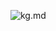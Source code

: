 ![kg.md](https://github.com/mathieuwillett/h24-v11_inspirations_willett/assets/143769896/bc14051a-dd90-45e0-9c8c-64acb649060d)
